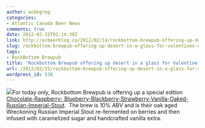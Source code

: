 ```yaml
---
author: acbbgreg
categories:
- Atlantic Canada Beer News
comments: true
date: 2012-02-15T01:14:38Z
link: http://acbeerblog.ca/2012/02/14/rockbottom-brewpub-offering-up-desert-in-a-glass-for-valentines-day/
slug: rockbottom-brewpub-offering-up-desert-in-a-glass-for-valentines-day
tags:
- RockBottom Brewpub
title: 'Rockbottom Brewpub offering up desert in a glass for Valentine''s Day '
url: /2012/02/15/rockbottom-brewpub-offering-up-desert-in-a-glass-for-valentines-day/
wordpress_id: 538
---
```


[![](http://acbeerblog.ca/wp-content/uploads/2012/02/rock_bottom2.jpg)](http://acbeerblog.ca/wp-content/uploads/2012/02/rock_bottom2.jpg)For today only, Rockbottom Brewpub is offering up a special edition [Chocolate-Raspberry- Blueberry-Blackberry-Strawberry-Vanilla-Oaked-Russian-Imperial-Stout](http://rockbottombrewpub.blogspot.com/2012/02/chocolate-raspberry-blueberry.html).  The brew is 10% ABV and is their oak aged Wreckoning Russian Imperial Stout re-fermented on berries and then infused with caramelized sugar and handcrafted vanilla extra.
